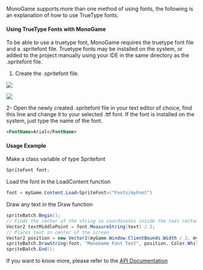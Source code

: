 MonoGame supports more than one method of using fonts, the following is an explanation of how to use TrueType fonts.

#### Using TrueType Fonts with MonoGame
To be able to use a truetype font, MonoGame requires the truetype font file and a .spritefont file.
Truetype fonts may be installed on the system, or added to the project manually using your IDE in the same directory as the .spritefont file.

1. Create the .spritefont file.

<p>
<img src="~/images/adding_ttf_fonts_step_1.PNG"/>
</p>

<p>
<img src="~/images/adding_ttf_fonts_step_2.PNG"/>
</p>

2- Open the newly created .spritefont file in your text editor of choice, find this line and change it to your selected .ttf font.
If the font is installed on the system, just type the name of the font.
```xml
<FontName>Arial</FontName>
```

#### Usage Example
Make a class variable of type Spritefont
```csharp
SpriteFont font;
```
Load the font in the LoadContent function
```csharp
font = myGame.Content.Load<SpriteFont>("Fonts/myFont")
```
Draw any text in the Draw function
```csharp
spriteBatch.Begin();
// Finds the center of the string in coordinates inside the text rectangle
Vector2 textMiddlePoint = font.MeasureString(text) / 2;
// Places text in center of the screen
Vector2 position = new Vector2(myGame.Window.ClientBounds.Width / 2, myGame.Window.ClientBounds.Height / 2);
spriteBatch.DrawString(font, "MonoGame Font Test", position, Color.White, 0, textMiddlePoint, 1.0f, SpriteEffects.None, 0.5f)
spriteBatch.End();
```

If you want to know more, please refer to the [API Documentation]()

